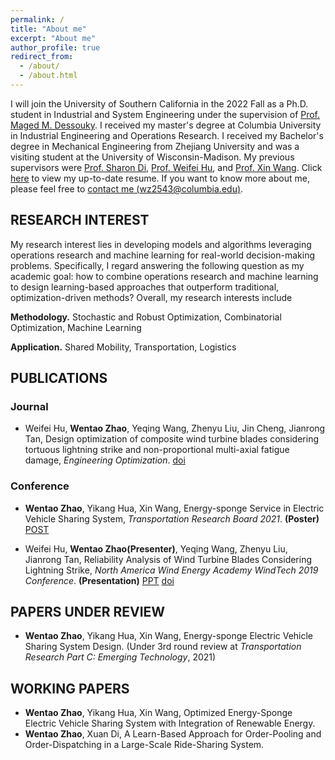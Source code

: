 ```yaml
---
permalink: /
title: "About me"
excerpt: "About me"
author_profile: true
redirect_from: 
  - /about/
  - /about.html
---
```


I will join the University of Southern California in the 2022 Fall as a Ph.D. student in Industrial and System Engineering under the supervision of [Prof. Maged M. Dessouky](https://viterbi.usc.edu/directory/faculty/Dessouky/Maged). I received my master's degree at Columbia University in Industrial Engineering and Operations Research. I received my Bachelor's degree in Mechanical Engineering from Zhejiang University and was a visiting student at the University of Wisconsin-Madison. My previous supervisors were [Prof. Sharon Di](https://www.civil.columbia.edu/faculty/sharon-di), [Prof. Weifei Hu](https://person.zju.edu.cn/en/0018087/), and [Prof. Xin Wang](https://directory.engr.wisc.edu/ie/Faculty/Wang_Xin/). Click [here](http://www.wentaozhao.org/files/resume.pdf) to view my up-to-date resume. If you want to know more about me, please feel free to [contact me (wz2543@columbia.edu)](mailto:wz2543@columbia.edu).


## RESEARCH INTEREST
My research interest lies in developing models and algorithms leveraging operations research and machine learning for real-world decision-making problems. Specifically, I regard answering the following question as my academic goal: how to combine operations research and machine learning to design learning-based approaches that outperform traditional, optimization-driven methods? Overall, my research interests include

**Methodology.** Stochastic and Robust Optimization, Combinatorial Optimization, Machine Learning

**Application.** Shared Mobility, Transportation, Logistics


## PUBLICATIONS
### Journal
* Weifei Hu, **Wentao Zhao**, Yeqing Wang, Zhenyu Liu, Jin Cheng, Jianrong Tan, Design optimization of composite wind turbine blades considering tortuous lightning strike and non-proportional multi-axial fatigue damage, *Engineering Optimization*. [doi](https://doi.org/10.1080/0305215X.2019.1690649) 

### Conference
* **Wentao Zhao**, Yikang Hua, Xin Wang,  Energy-sponge Service in Electric Vehicle Sharing System, *Transportation Research Board 2021*. **(Poster)** [POST](http://www.wentaozhao.org/files/TRB2021_post.pdf) 

* Weifei Hu, **Wentao Zhao(Presenter)**, Yeqing Wang, Zhenyu Liu, Jianrong Tan,  Reliability Analysis of Wind Turbine Blades Considering Lightning Strike, *North America Wind Energy Academy WindTech 2019 Conference*. **(Presentation)** [PPT](http://www.wentaozhao.org/files/NAWEA_ppt.pdf) [doi](https://doi.org/10.1088/1742-6596/1452/1/012049) 


## PAPERS UNDER REVIEW
* **Wentao Zhao**, Yikang Hua, Xin Wang, Energy-sponge Electric Vehicle Sharing System Design. (Under 3rd round review at *Transportation Research Part C: Emerging Technology*, 2021)


## WORKING PAPERS 
* **Wentao Zhao**, Yikang Hua, Xin Wang, Optimized Energy-Sponge Electric Vehicle Sharing System with Integration of Renewable Energy. 
* **Wentao Zhao**, Xuan Di, A Learn-Based Approach for Order-Pooling and Order-Dispatching in a Large-Scale Ride-Sharing System.

